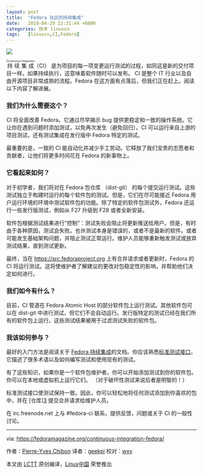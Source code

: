 ```yaml
---
layout: post
title:	"Fedora 社区的持续集成"
date:	2018-04-20 22:31:44 +0800 
categories:	技术 linuxcn 
tags:	[linuxcn,CI,Fedora]
---
```



![](/Asserts/Images//attachment/album/201804/20/223151pom3st3qorrbstcr.jpg)


<ruby> 持续集成 <rt>  Continuous Integration </rt></ruby>（CI） 是为项目的每一项变更运行测试的过程，如同这是新的交付项目一样。如果持续执行，这意味着软件随时可以发布。 CI 是整个 IT 行业以及自由开源项目非常成熟的流程。Fedora 在这方面有点落后，但我们正在赶上。阅读以下内容了解进展。


### 我们为什么需要这个？


CI 将全面改善 Fedora。它通过尽早揭示 bug 提供更稳定和一致的操作系统。它让你在遇到问题时添加测试，以免再次发生（避免回归）。CI 可以运行来自上游的项目测试，还有测试集成在发行版中 Fedora 特定的测试。


最重要的是，一致的 CI 能自动化并减少手工劳动。它释放了我们宝贵的志愿者和贡献者，让他们将更多时间花在 Fedora 的新事物上。


### 它看起来如何？


对于初学者，我们将对在 Fedora 包仓库 （dist-git） 的每个提交运行测试。这些测试独立于构建时运行的每个软件包的测试。但是，它们在尽可能接近 Fedora 用户运行环境的环境中测试软件包的功能。除了特定的软件包测试外，Fedora 还运行一些发行版测试，例如从 F27 升级到 F28 或者全新安装。


软件包根据测试结果进行“控制”：测试失败会阻止将更新推送给用户。但是，有时由于各种原因，测试会失败。也许测试本身是错误的，或者不是最新的软件。或者可能发生基础架构问题，并阻止测试正常运行。维护人员能够重新触发测试或放弃测试结果，直到测试更新。


最终，当在 <https://src.fedoraproject.org> 上有合并请求或者更新时，Fedora 的 CI 将运行测试。这将使维护者了解建议的更改对包稳定性的影响，并帮助他们决定如何进行。


### 我们如今有什么？


目前，CI 管道在 Fedora Atomic Host 的部分软件包上运行测试。其他软件包可以在 dist-git 中进行测试，但它们不会自动运行。发行版特定的测试已经在我们所有的软件包上运行。这些测试结果被用于过滤测试失败的软件包。


### 我该如何参与？


最好的入门方法是阅读关于 [Fedora 持续集成](http://fedoraproject.org/wiki/CI)的文档。你应该熟悉[标准测试接口](http://fedoraproject.org/wiki/CI/Standard_Test_Interface)，它描述了很多术语以及如何编写测试和使用现有的测试。


有了这些知识，如果你是一个软件包维护者，你可以开始添加测试到你的软件包。你可以在本地或虚拟机上运行它们。 （对于破坏性测试来说后者是明智的！）


标准测试接口使测试保持一致。因此，你可以轻松地将任何测试添加到你喜欢的包中，并在 [仓库]​​[3](https://src.fedoraproject.org) 提交合并请求给维护人员。


在 irc.freenode.net 上与 #fedora-ci 联系，提供反馈，问题或关于 CI 的一般性讨论。




---


via: <https://fedoramagazine.org/continuous-integration-fedora/>


作者：[Pierre-Yves Chibon](https://fedoramagazine.org) 译者：[geekpi](https://github.com/geekpi) 校对：[wxy](https://github.com/wxy)


本文由 [LCTT](https://github.com/LCTT/TranslateProject) 原创编译，[Linux中国](https://linux.cn/) 荣誉推出
